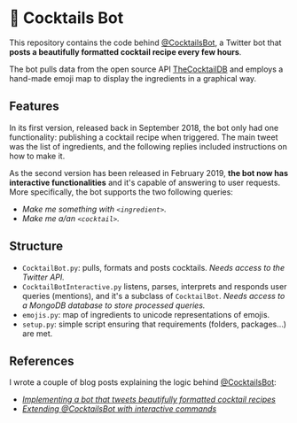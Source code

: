 # :tropical_drink: Cocktails Bot

This repository contains the code behind [@CocktailsBot](https://twitter.com/CocktailsBot), a Twitter bot that **posts a beautifully formatted cocktail recipe every few hours**.

The bot pulls data from the open source API [TheCocktailDB](https://www.thecocktaildb.com/) and employs a hand-made emoji map to display the ingredients in a graphical way.

## Features

In its first version, released back in September 2018, the bot only had one functionality: publishing a cocktail recipe when triggered. The main tweet was the list of ingredients, and the following replies included instructions on how to make it.

As the second version has been released in February 2019, **the bot now has interactive functionalities** and it's capable of answering to user requests. More specifically, the bot supports the two following queries:

- *Make me something with `<ingredient>`.*
- *Make me a/an `<cocktail>`.*

## Structure

- `CocktailBot.py`: pulls, formats and posts cocktails. *Needs access to the Twitter API.*
- `CocktailBotInteractive.py` listens, parses, interprets and responds user queries (mentions), and it's a subclass of `CocktailBot`. *Needs access to a MongoDB database to store processed queries.*
- `emojis.py`: map of ingredients to unicode representations of emojis.
- `setup.py`: simple script ensuring that requirements (folders, packages...) are met.

## References

 I wrote a couple of blog posts explaining the logic behind [@CocktailsBot](https://twitter.com/CocktailsBot):

- [*Implementing a bot that tweets beautifully formatted cocktail recipes*](http://blog.alexboboc.com/implementing-a-bot-that-tweets-beautifully-formatted-cocktail-recipes/)
- [*Extending @CocktailsBot with interactive commands*](https://blog.alexboboc.com/extending-@cocktailsbot-with-interactive-commands)